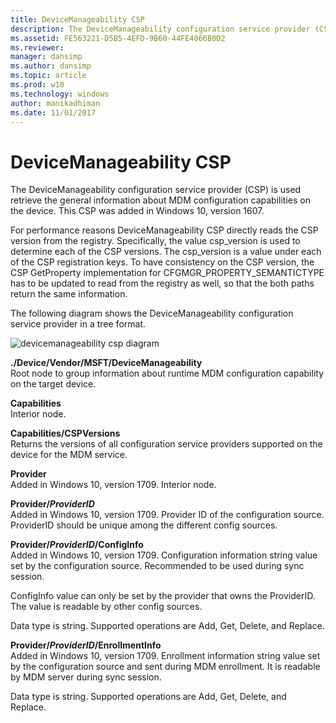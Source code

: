 ```yaml
---
title: DeviceManageability CSP
description: The DeviceManageability configuration service provider (CSP) is used retrieve general information about MDM configuration capabilities on the device. 
ms.assetid: FE563221-D5B5-4EFD-9B60-44FE4066B0D2
ms.reviewer: 
manager: dansimp
ms.author: dansimp
ms.topic: article
ms.prod: w10
ms.technology: windows
author: manikadhiman
ms.date: 11/01/2017
---
```


# DeviceManageability CSP


The DeviceManageability configuration service provider (CSP) is used retrieve the general information about MDM configuration capabilities on the device. This CSP was added in Windows 10, version 1607.

For performance reasons DeviceManageability CSP directly reads the CSP version from the registry. Specifically, the value csp\_version is used to determine each of the CSP versions. The csp\_version is a value under each of the CSP registration keys. To have consistency on the CSP version, the CSP GetProperty implementation for CFGMGR\_PROPERTY\_SEMANTICTYPE has to be updated to read from the registry as well, so that the both paths return the same information. 

The following diagram shows the DeviceManageability configuration service provider in a tree format.

![devicemanageability csp diagram](images/provisioning-csp-devicemanageability.png)

<a href="" id="--device-vendor-msft-devicemanageability"></a>**./Device/Vendor/MSFT/DeviceManageability**  
Root node to group information about runtime MDM configuration capability on the target device.

<a href="" id="capabilities"></a>**Capabilities**  
Interior node.

<a href="" id="capabilities-cspversions"></a>**Capabilities/CSPVersions**  
Returns the versions of all configuration service providers supported on the device for the MDM service.

<a href="" id="capabilities"></a>**Provider**  
Added in Windows 10, version 1709. Interior node.

<a href="" id="capabilities-cspversions"></a>**Provider/_ProviderID_**  
Added in Windows 10, version 1709. Provider ID of the configuration source. ProviderID should be unique among the different config sources.

<a href="" id="capabilities-cspversions"></a>**Provider/_ProviderID_/ConfigInfo**  
Added in Windows 10, version 1709. Configuration information string value set by the configuration source. Recommended to be used during sync session.

ConfigInfo value can only be set by the provider that owns the ProviderID. The value is readable by other config sources.

Data type is string. Supported operations are Add, Get, Delete, and Replace.

<a href="" id="capabilities-cspversions"></a>**Provider/_ProviderID_/EnrollmentInfo**  
Added in Windows 10, version 1709. Enrollment information string value set by the configuration source and sent during MDM enrollment. It is readable by MDM server during sync session.

Data type is string. Supported operations are Add, Get, Delete, and Replace. 







